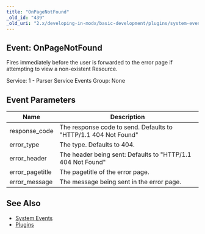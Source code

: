 ```yaml
---
title: "OnPageNotFound"
_old_id: "439"
_old_uri: "2.x/developing-in-modx/basic-development/plugins/system-events/onpagenotfound"
---
```


## Event: OnPageNotFound

Fires immediately before the user is forwarded to the error page if attempting to view a non-existent Resource.

Service: 1 - Parser Service Events 
Group: None

## Event Parameters

| Name             | Description                                                     |
| ---------------- | --------------------------------------------------------------- |
| response\_code   | The response code to send. Defaults to "HTTP/1.1 404 Not Found" |
| error\_type      | The type. Defaults to 404.                                      |
| error\_header    | The header being sent: Defaults to "HTTP/1.1 404 Not Found"     |
| error\_pagetitle | The pagetitle of the error page.                                |
| error\_message   | The message being sent in the error page.                       |

## See Also

- [System Events](extending-modx/plugins/system-events "System Events")
- [Plugins](extending-modx/plugins "Plugins")